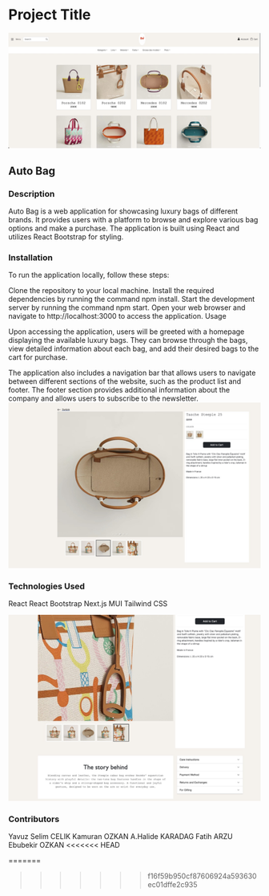 <h1>Project Title</h1>
<img src="https://github.com/eozkanch/MY-AUTO-BAG/blob/main/public/images/app1.jpeg"  witdth ="400px">

<h2>Auto Bag</h2>

<h3>Description</h3>

Auto Bag is a web application for showcasing luxury bags of different brands. It provides users with a platform to browse and explore various  bag options and make a purchase. The application is built using React and utilizes React Bootstrap for styling.

<h3>Installation</h3>

To run the application locally, follow these steps:

Clone the repository to your local machine.
Install the required dependencies by running the command npm install.
Start the development server by running the command npm start.
Open your web browser and navigate to http://localhost:3000 to access the application.
Usage

Upon accessing the application, users will be greeted with a homepage displaying the available luxury bags. They can browse through the bags, view detailed information about each bag, and add their desired bags to the cart for purchase.

The application also includes a navigation bar that allows users to navigate between different sections of the website, such as the product list and footer. The footer section provides additional information about the company and allows users to subscribe to the newsletter.
<img src="https://github.com/eozkanch/MY-AUTO-BAG/blob/main/public/images/app2.jpeg"  witdth ="400px">
<h3>Technologies Used</h3>

React
React Bootstrap
Next.js
MUI 
Tailwind CSS

<img src="https://github.com/eozkanch/MY-AUTO-BAG/blob/main/public/images/app3.jpeg"  witdth ="400px">
<h3>Contributors</h3>

Yavuz Selim CELIK
Kamuran OZKAN
A.Halide KARADAG
Fatih ARZU
Ebubekir OZKAN
<<<<<<< HEAD

=======
>>>>>>> f16f59b950cf87606924a593630ec01dffe2c935
